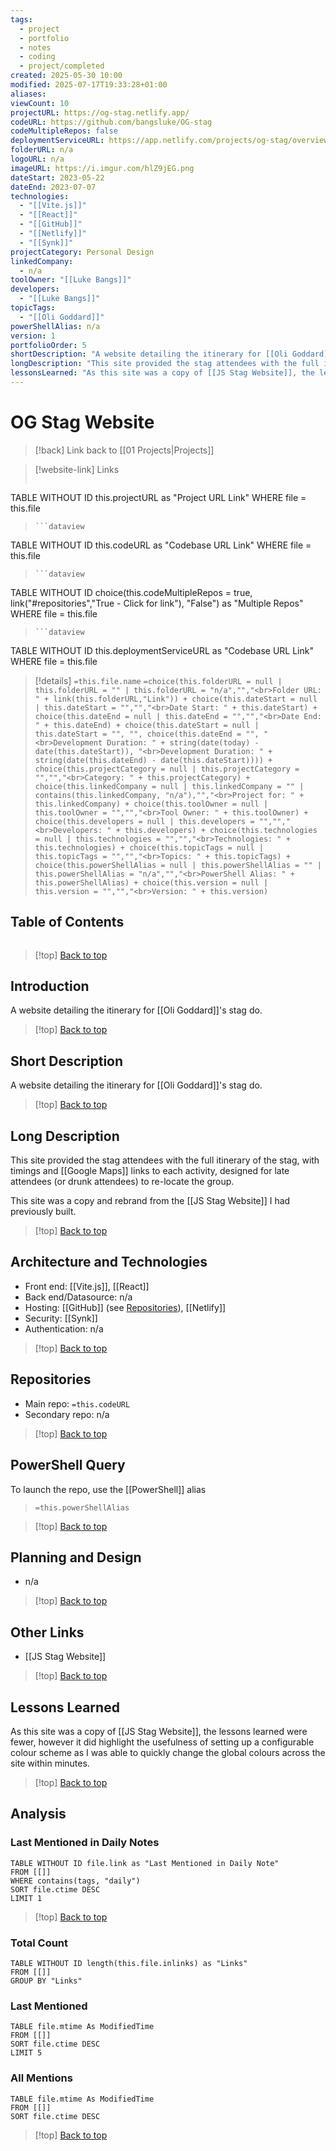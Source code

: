 ```yaml
---
tags:
  - project
  - portfolio
  - notes
  - coding
  - project/completed
created: 2025-05-30 10:00
modified: 2025-07-17T19:33:28+01:00
aliases: 
viewCount: 10
projectURL: https://og-stag.netlify.app/
codeURL: https://github.com/bangsluke/OG-stag
codeMultipleRepos: false
deploymentServiceURL: https://app.netlify.com/projects/og-stag/overview
folderURL: n/a
logoURL: n/a
imageURL: https://i.imgur.com/hlZ9jEG.png
dateStart: 2023-05-22
dateEnd: 2023-07-07
technologies:
  - "[[Vite.js]]"
  - "[[React]]"
  - "[[GitHub]]"
  - "[[Netlify]]"
  - "[[Synk]]"
projectCategory: Personal Design
linkedCompany:
  - n/a
toolOwner: "[[Luke Bangs]]"
developers:
  - "[[Luke Bangs]]"
topicTags:
  - "[[Oli Goddard]]"
powerShellAlias: n/a
version: 1
portfolioOrder: 5
shortDescription: "A website detailing the itinerary for [[Oli Goddard]]'s stag do."
longDescription: "This site provided the stag attendees with the full itinerary of the stag, with timings and [[Google Maps]] links to each activity, designed for late attendees (or drunk attendees) to re-locate the group.\nThis site was a copy and rebrand from the [[JS Stag Website]] I had previously built."
lessonsLearned: "As this site was a copy of [[JS Stag Website]], the lessons learned were fewer, however it did highlight the usefulness of setting up a configurable colour scheme as I was able to quickly change the global colours across the site within minutes."
---
```

# OG Stag Website

> [!back] Link back to [[01 Projects|Projects]]

>[!website-link] Links
> ```dataview
TABLE WITHOUT ID this.projectURL as "Project URL Link"
WHERE file = this.file
>```
>```dataview
TABLE WITHOUT ID this.codeURL as "Codebase URL Link"
WHERE file = this.file
>```
>```dataview
TABLE WITHOUT ID choice(this.codeMultipleRepos = true, link("#repositories","True - Click for link"), "False") as "Multiple Repos"
WHERE file = this.file
>```
>```dataview
TABLE WITHOUT ID this.deploymentServiceURL as "Codebase URL Link"
WHERE file = this.file

>[!details]  `=this.file.name`
>`=choice(this.folderURL = null | this.folderURL = "" | this.folderURL = "n/a","","<br>Folder URL: " + link(this.folderURL,"Link")) + choice(this.dateStart = null | this.dateStart = "","","<br>Date Start: " + this.dateStart) + choice(this.dateEnd = null | this.dateEnd = "","","<br>Date End: " + this.dateEnd) + choice(this.dateStart = null | this.dateStart = "", "", choice(this.dateEnd = "", "<br>Development Duration: " + string(date(today) - date(this.dateStart)), "<br>Development Duration: " + string(date(this.dateEnd) - date(this.dateStart)))) + choice(this.projectCategory = null | this.projectCategory = "","","<br>Category: " + this.projectCategory) + choice(this.linkedCompany = null | this.linkedCompany = "" | contains(this.linkedCompany, "n/a"),"","<br>Project for: " + this.linkedCompany) + choice(this.toolOwner = null | this.toolOwner = "","","<br>Tool Owner: " + this.toolOwner) + choice(this.developers = null | this.developers = "","","<br>Developers: " + this.developers) + choice(this.technologies = null | this.technologies = "","","<br>Technologies: " + this.technologies) + choice(this.topicTags = null | this.topicTags = "","","<br>Topics: " + this.topicTags) + choice(this.powerShellAlias = null | this.powerShellAlias = "" | this.powerShellAlias = "n/a","","<br>PowerShell Alias: " + this.powerShellAlias) + choice(this.version = null | this.version = "","","<br>Version: " + this.version)`
## Table of Contents

```table-of-contents
```

>[!top] [Back to top](#Table%20of%20Contents)

## Introduction

A website detailing the itinerary for [[Oli Goddard]]'s stag do.

>[!top] [Back to top](#Table%20of%20Contents)

## Short Description

A website detailing the itinerary for [[Oli Goddard]]'s stag do.

>[!top] [Back to top](#Table%20of%20Contents)

## Long Description

This site provided the stag attendees with the full itinerary of the stag, with timings and [[Google Maps]] links to each activity, designed for late attendees (or drunk attendees) to re-locate the group.

This site was a copy and rebrand from the [[JS Stag Website]] I had previously built.

>[!top] [Back to top](#Table%20of%20Contents)

## Architecture and Technologies

- Front end: [[Vite.js]], [[React]]
- Back end/Datasource: n/a
- Hosting: [[GitHub]] (see [Repositories](#repositories)), [[Netlify]]
- Security: [[Synk]]
- Authentication: n/a

>[!top] [Back to top](#Table%20of%20Contents)

## Repositories

- Main repo: `=this.codeURL`
- Secondary repo: n/a

>[!top] [Back to top](#Table%20of%20Contents)

## PowerShell Query

To launch the repo, use the [[PowerShell]] alias 

> `=this.powerShellAlias`

>[!top] [Back to top](#Table%20of%20Contents)

## Planning and Design

- n/a

>[!top] [Back to top](#Table%20of%20Contents)

## Other Links

- [[JS Stag Website]]

>[!top] [Back to top](#Table%20of%20Contents)

## Lessons Learned

As this site was a copy of [[JS Stag Website]], the lessons learned were fewer, however it did highlight the usefulness of setting up a configurable colour scheme as I was able to quickly change the global colours across the site within minutes.

>[!top] [Back to top](#Table%20of%20Contents)

## Analysis

### Last Mentioned in Daily Notes

```dataview
TABLE WITHOUT ID file.link as "Last Mentioned in Daily Note"
FROM [[]]
WHERE contains(tags, "daily")
SORT file.ctime DESC
LIMIT 1
```

>[!top] [Back to top](#Table%20of%20Contents)

### Total Count

```dataview
TABLE WITHOUT ID length(this.file.inlinks) as "Links"
FROM [[]]
GROUP BY "Links"
```

### Last Mentioned

```dataview
TABLE file.mtime As ModifiedTime
FROM [[]]
SORT file.ctime DESC
LIMIT 5
```

### All Mentions

```dataview
TABLE file.mtime As ModifiedTime
FROM [[]]
SORT file.ctime DESC
```

>[!top] [Back to top](#Table%20of%20Contents)